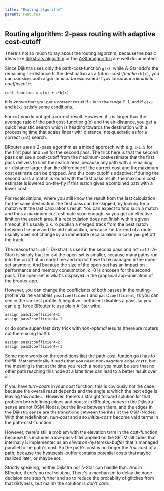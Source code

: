 ```yaml
---
title: "Routing algorithm"
parent: Features
---
```


## Routing algorithm: 2-pass routing with adaptive cost-cutoff

There's not so much to say about the routing algorithm, because the basic ideas
like [Dijkstra's algorithm](http://en.wikipedia.org/wiki/Dijkstra%27s_algorithm)
or the [A-Star algorithm](http://en.wikipedia.org/wiki/A*_search_algorithm) are
well documented.

Since Dijkstra uses only the path-cost-function `g(x)`, while A-Star add's the
remaining air-distance to the destination as a *future-cost-function* `h(x)`,
you can consider both algorithms to be equivalent if you introduce a *heuristic
coefficient* `c`:

```
cost-function = g(x) + c*h(x)
```

It is known that you get a correct result if `c` is in the range 0..1, and if
`g(x)` and `h(x)` satisfy some conditions.

For `c>1` you do not get a correct result. However, if c is larger than the
average ratio of the path cost-function g(x) and the air-distance, you get a
quick heuristic search which is heading towards the destination with a
processing time that scales linear with distance, not quadratic as for a correct
(`c<1`) search.

BRouter uses a 2-pass algorithm as a mixed approach with e.g. `c=1.5` for the
first pass and `c=0` for the second pass. The trick here is that the second pass
can use a cost-cutoff from the maximum-cost-estimate that the first pass
delivers to limit the search area, because any path with a remaining
air-distance larger than the difference of the current cost and the maximum cost
estimate can be dropped. And this cost-cutoff is adaptive: if during the second
pass a match is found with the first pass result, the maximum cost estimate is
lowered on-the-fly if this match gives a combined path with a lower cost.

For recalculations, where you still know the result from the last calculation
for the same destination, the first pass can be skipped, by looking for a match
with the last calculations result. You can expect to find such a match and thus
a maximum cost estimate soon enough, so you get an effective limit on the search
area. If a recalculation does not finish within a given timeout, it's usually
o.k. to publish a merged track from the best match between the new and the old
calculation, because the far-end of a route usually does not change by an
immediate recalculation in case you get off the track.

The reason that `c=0` (=Dijkstra) is used in the second pass and not `c=1`
(=A-Star) is simply that for `c=0` the open-set is smaller, because many paths
run into the cutoff at an early time and do not have to be managed in the
open-set anymore. And because the size of the open-set has an impact on
performance and memory consumption, c=0 is choosen for the second pass. The
open-set is what's displayed in the graphical app-animation of the brouter-app.

However, you can change the coefficients of both passes in the routing-profile
via the variables `pass1coefficient` and `pass2coefficient`, as you can see in
the car-test profile. A negative coefficient disables a pass, so you can e.g.
force BRouter to use plain A-Star with:

```
assign pass1coefficient=1
assign pass2coefficient=-1
```

or do some super-fast dirty trick with *non-optimal* results (there are routers
out there doing that!!):

```
assign pass1coefficient=2
assign pass2coefficient=-1
```

Some more words on the conditions that the path-cost-funtion g(x) has to
fullfill. Mathematically it reads that you need *non-negative edge costs*, but
the meaning is that at the time you reach a node you must be sure that no other
path reaching this node at a later time can lead to a better result over all.

If you have *turn-costs* in your cost function, this is obviously not the case,
because the overall result depends and the angle at which the next edge is
leaving this node.... However, there's a straight forward solution for that
problem by redefining edges and nodes: in BRouter, *nodes* in the Dijkstra-sense
are not OSM-Nodes, but the links between them, and the edges in the Dijkstra
sense are the transitions between the links at the OSM-Nodes. With that
redefinition, *turn-cost* and also *initial-costs* become valid terms in the
path-cost-function.

However, there's still a problem with the elevation term in the cost-function,
because this includes a low-pass-filter applied on the SRTM-altitudes that
internally is implemented as an *elevation-hysteresis-buffer* that is managed
parallel to the path's cost. So the path's cost is no longer the *true cost* of
a path, because the hysteresis-buffer contains potential costs that maybe
realized later, or maybe not.

Strictly speaking, neither Dijkstra nor A-Star can handle that. And in BRouter,
there's no real solution. There's a mechanism to delay the node-decision one
step further and so to reduce the probablity of glitches from that dirtyness,
but mainly the solution is *don't care*.
